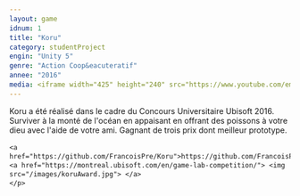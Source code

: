 ```yaml
---
layout:	game
idnum: 1
title: "Koru"
category: studentProject
engin: "Unity 5"
genre: "Action Coop&eacuteratif"
annee: "2016"
media: <iframe width="425" height="240" src="https://www.youtube.com/embed/YVfjJvjUB2w" frameborder="0" allowfullscreen></iframe>
---
```

<div>
	<p>Koru a été réalisé dans le cadre du Concours Universitaire Ubisoft 2016. 
	Surviver à la monté de l'océan en appaisant en offrant des poissons à votre dieu avec l'aide de votre ami. Gagnant de trois prix dont meilleur prototype. 
	
	<a href="https://github.com/FrancoisPre/Koru">https://github.com/FrancoisPre/Koru</a>
	<a href="https://montreal.ubisoft.com/en/game-lab-competition/"> <img src="/images/koruAward.jpg"> </a>
	</p>
</div>